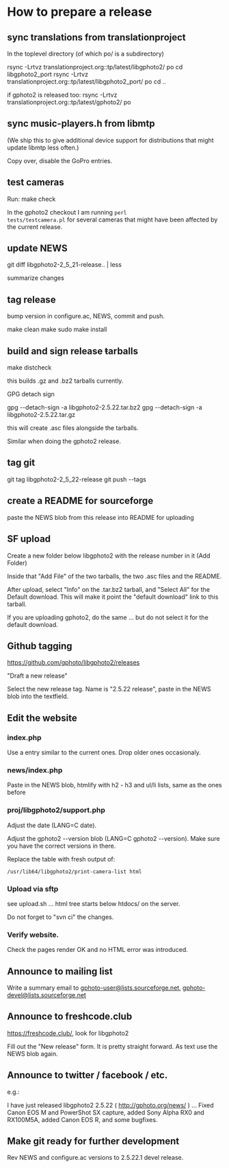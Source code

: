 # How to prepare a release

## sync translations from translationproject

   In the toplevel directory (of which po/ is a subdirectory)

   rsync -Lrtvz  translationproject.org::tp/latest/libgphoto2/  po
   cd libgphoto2\_port
   rsync -Lrtvz  translationproject.org::tp/latest/libgphoto2\_port/  po
   cd ..

   if gphoto2 is released too: 
   rsync -Lrtvz  translationproject.org::tp/latest/gphoto2/  po

## sync music-players.h from libmtp

   (We ship this to give additional device support for distributions
    that might update libmtp less often.)

   Copy over, disable the GoPro entries.

## test cameras

   Run: make check

   In the gphoto2 checkout I am running <code>perl tests/testcamera.pl</code> 
   for several cameras that might have been affected by the current release.

## update NEWS

   git diff libgphoto2-2\_5\_21-release.. | less

   summarize changes

## tag release

   bump version in configure.ac, NEWS, commit and push.

   make clean
   make
   sudo make install

## build and sign release ŧarballs

   make distcheck

   this builds .gz and .bz2 tarballs currently.

   GPG detach sign

   gpg --detach-sign -a libgphoto2-2.5.22.tar.bz2
   gpg --detach-sign -a libgphoto2-2.5.22.tar.gz

   this will create .asc files alongside the tarballs.

   Similar when doing the gphoto2 release.

## tag git

   git tag libgphoto2-2\_5\_22-release
   git push --tags

## create a README for sourceforge

   paste the NEWS blob from this release into README for uploading

## SF upload

   Create a new folder below libgphoto2 with the release number in it (Add Folder)

   Inside that "Add File" of the two tarballs, the two .asc files and the README.

   After upload, select "Info" on the .tar.bz2 tarball, and "Select All" for the Default download.
   This will make it point the "default download" link to this tarball.
 
   If you are uploading gphoto2, do the same ... but do not select it for the default download.

## Github tagging

   https://github.com/gphoto/libgphoto2/releases

   "Draft a new release"

   Select the new release tag. Name is "2.5.22 release",
   paste in the NEWS blob into the textfield.

## Edit the website

### index.php

   Use a entry similar to the current ones. Drop older ones occasionaly.

### news/index.php

   Paste in the NEWS blob, htmlify with h2 - h3 and ul/li lists, same as the ones before

### proj/libgphoto2/support.php

   Adjust the date (LANG=C date).

   Adjust the gphoto2 --version blob (LANG=C gphoto2 --version). Make sure you have the correct versions in there.

   Replace the table with fresh output of:

	/usr/lib64/libgphoto2/print-camera-list html

### Upload via sftp

   see upload.sh ... html tree starts below htdocs/ on the server.

   Do not forget to "svn ci" the changes.

### Verify website.

   Check the pages render OK and no HTML error was introduced.

## Announce to mailing list

   Write a summary email to gphoto-user@lists.sourceforge.net, gphoto-devel@lists.sourceforge.net

## Announce to freshcode.club

   https://freshcode.club/, look for libgphoto2

   Fill out the "New release" form. It is pretty straight forward. As text use the NEWS blob again.

## Announce to twitter / facebook / etc.

   e.g.:

   I have just released libgphoto2 2.5.22 ( http://gphoto.org/news/  )
   ... Fixed Canon EOS M and PowerShot SX capture, added Sony Alpha RX0
   and RX100M5A, added Canon EOS R, and some bugfixes.
 
## Make git ready for further development

   Rev NEWS and configure.ac versions to 2.5.22.1 devel release.
